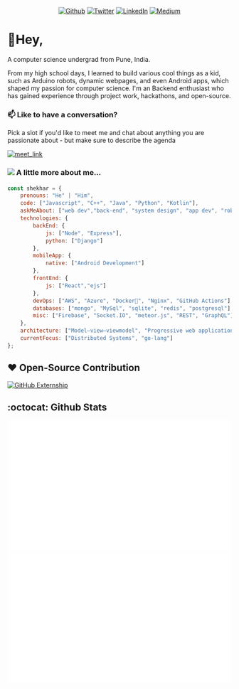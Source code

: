 <div >

 

<p align="center">
 <a href="https://github.com/The-Anton" target="_blank"><img alt="Github" src="https://img.shields.io/badge/GitHub-%2312100E.svg?&style=for-the-badge&logo=Github&logoColor=white" /></a> 
 <a href="https://twitter.com/the_anton01" target="_blank"><img alt="Twitter" src="https://img.shields.io/badge/twitter-%231DA1F2.svg?&style=for-the-badge&logo=twitter&logoColor=white" /></a> 
 <a href="https://www.linkedin.com/in/the-anton/" target="_blank"><img alt="LinkedIn" src="https://img.shields.io/badge/linkedin-%230077B5.svg?&style=for-the-badge&logo=linkedin&logoColor=white" /></a> 
 <a href="https://theanton.medium.com/" target="_blank"><img alt="Medium" src="https://img.shields.io/badge/medium-%2312100E.svg?&style=for-the-badge&logo=medium&logoColor=white" /></a>

</p>
 
</p>
<div> 
 
 # 👋Hey,

A computer science undergrad from Pune, India.
 
 From my high school days, I learned to build various cool things as a kid, such as Arduino robots, dynamic webpages, and even Android apps, which shaped my passion for computer science. I'm an Backend enthusiast who has gained experience through project work, hackathons, and open-source.


 ### 📫 Like to have a conversation?

Pick a slot if you'd like to meet me and chat about anything you are passionate about - but make sure to describe the agenda

<a href="https://calendly.com/shekhar-kumar/30min" target="_blank"><img width="498" alt="meet_link" src="https://user-images.githubusercontent.com/15426564/144297439-f530f383-e73e-41e0-9914-a9b7d3f432e5.png"></a>
 
### <img src="https://media.giphy.com/media/VgCDAzcKvsR6OM0uWg/giphy.gif" width="50"> A little more about me...  

```javascript
const shekhar = {
    pronouns: "He" | "Him",
    code: ["Javascript", "C++", "Java", "Python", "Kotlin"],
    askMeAbout: ["web dev","back-end", "system design", "app dev", "robotics"],
    technologies: {
        backEnd: {
            js: ["Node", "Express"],
            python: ["Django"]
        },
        mobileApp: {
            native: ["Android Development"]
        },
        frontEnd: {
            js: ["React","ejs"]
        },
        devOps: ["AWS", "Azure", "Docker🐳", "Nginx", "GitHub Actions"],
        databases: ["mongo", "MySql", "sqlite", "redis", "postgresql"],
        misc: ["Firebase", "Socket.IO", "meteor.js", "REST", "GraphQL"]
    },
    architecture: ["Model–view–viewmodel", "Progressive web applications"],
    currentFocus: ["Distributed Systems", "go-lang"]
};
```


## ❤️ Open-Source Contribution

[![GitHub Externship](https://user-images.githubusercontent.com/51144829/153766350-67edf1d2-0f09-48ad-b225-adeefb695888.png)](https://gist.github.com/The-Anton/b262f47b620a86956889a939dc41ad15)

## :octocat: Github Stats 
 
 
![](https://github.com/The-Anton/github-stats/blob/master/generated/overview.svg)
![](https://github.com/The-Anton/github-stats/blob/master/generated/languages.svg)

 
<!--
 
<div align='center'>
 
<a href="https://github.com/The-Anton/The-Anton" align='center'>
  <img align="center" src="https://github-readme-stats.vercel.app/api?username=The-Anton&show_icons=true&line_height=27&count_private=true&title_color=ffffff&text_color=c9cacc&icon_color=2bbc8a&bg_color=1d1f21" alt="Shekhar's GitHub Stats" />
</a>

<div>
-->

